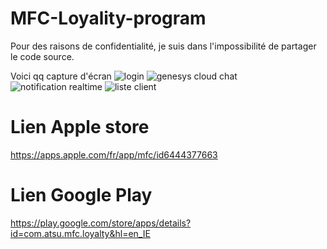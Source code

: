 # MFC-Loyality-program

Pour des raisons de confidentialité, je suis dans l'impossibilité de partager le code source.
 
Voici qq capture d'écran
![login](https://github.com/houssembenjemia/MFC-Loyality-program/assets/42893380/623e2d59-fbaf-4454-a97f-ef7b7b703e3f)
![genesys cloud chat](https://github.com/houssembenjemia/MFC-Loyality-program/assets/42893380/53e939f4-329b-430c-aa7c-da890efc7124)
![notification realtime](https://github.com/houssembenjemia/MFC-Loyality-program/assets/42893380/4d077b25-0877-43cf-a247-101eaca89f84)
![liste client](https://github.com/houssembenjemia/MFC-Loyality-program/assets/42893380/ce4b2a28-7a31-4774-b6a0-d391ad885b3b)

# Lien Apple store
https://apps.apple.com/fr/app/mfc/id6444377663
# Lien Google Play
https://play.google.com/store/apps/details?id=com.atsu.mfc.loyalty&hl=en_IE
